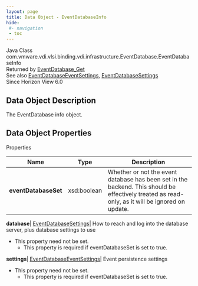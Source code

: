 ```yaml
---
layout: page
title: Data Object - EventDatabaseInfo
hide:
 #- navigation
 - toc
---
```






Java Class
    com.vmware.vdi.vlsi.binding.vdi.infrastructure.EventDatabase.EventDatabaseInfo  
Returned by
     [EventDatabase_Get](vdi.infrastructure.EventDatabase.md#get)  
See also
     [EventDatabaseEventSettings](vdi.infrastructure.EventDatabase.EventSettings.md), [EventDatabaseSettings](vdi.infrastructure.EventDatabase.EventDatabaseSettings.md)  
Since 
    Horizon View 6.0

## Data Object Description 

The EventDatabase info object. 

## Data Object Properties

Properties

Name |  Type |  Description   
---|---|---  
**eventDatabaseSet**|  xsd:boolean|  Whether or not the event database has been set in the backend. This should be effectively treated as read-only, as it will be ignored on update.   
  
**database**| [EventDatabaseSettings](vdi.infrastructure.EventDatabase.EventDatabaseSettings.md)|  How to reach and log into the database server, plus database settings to use   


* This property need not be set.
  * This property is required if eventDatabaseSet is set to true.

  
**settings**| [EventDatabaseEventSettings](vdi.infrastructure.EventDatabase.EventSettings.md)|  Event persistence settings   


* This property need not be set.
  * This property is required if eventDatabaseSet is set to true.

  
  
  
  
  
  

